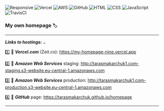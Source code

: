 ![Responsive](https://img.shields.io/badge/Layout_for_mobile_devices-7D4698?style=for-the-badge&logo=Responsive&logoColor=white)
![Vercel](https://img.shields.io/badge/vercel-%23000000.svg?style=for-the-badge&logo=vercel&logoColor=white)
![AWS](https://img.shields.io/badge/AWS-%23FF9900.svg?style=for-the-badge&logo=amazon-aws&logoColor=white)
![GitHub](https://img.shields.io/badge/github-%23121011.svg?style=for-the-badge&logo=github&logoColor=white)
![HTML](https://img.shields.io/badge/html-%23E34F26.svg?style=for-the-badge&logo=html5&logoColor=white)
![CSS](https://img.shields.io/badge/css-%231572B6.svg?style=for-the-badge&logo=css3&logoColor=white)
![JavaScript](https://img.shields.io/badge/javascript-%23323330.svg?style=for-the-badge&logo=javascript&logoColor=%23F7DF1E)
![TravisCI](https://img.shields.io/badge/travis%20ci-%232B2F33.svg?style=for-the-badge&logo=travis&logoColor=white)

### My own homepage `🏷️`
___
***Links to hostings:*** `☕`

1️⃣ 🔸 ***Vercel.com*** (Zeit.co): https://my-homepage-nine.vercel.app 

2️⃣ 🔸 ***Amazon Web Services*** staging: http://tarasmakarchuk1.com-staging.s3-website.eu-central-1.amazonaws.com

3️⃣ 🔸 ***Amazon Web Services*** production: http://tarasmakarchuk1.com-production.s3-website.eu-central-1.amazonaws.com

4️⃣ 🔸 ***GitHub*** page: https://tarasmakarchuk.github.io/homepage

___
